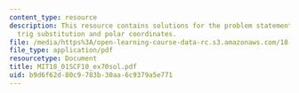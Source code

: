```yaml
---
content_type: resource
description: This resource contains solutions for the problem statements related to
  trig substitution and polar coordinates.
file: /media/https%3A/open-learning-course-data-rc.s3.amazonaws.com/18-01sc-single-variable-calculus-fall-2010/b9d6f62d80c9783b30aa6c9379a5e771_MIT18_01SCF10_ex70sol.pdf
file_type: application/pdf
resourcetype: Document
title: MIT18_01SCF10_ex70sol.pdf
uid: b9d6f62d-80c9-783b-30aa-6c9379a5e771
---
```

